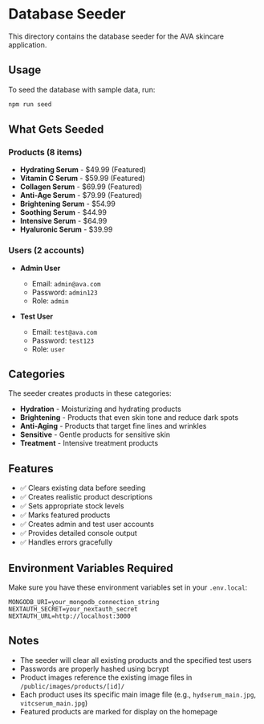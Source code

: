 # Database Seeder

This directory contains the database seeder for the AVA skincare application.

## Usage

To seed the database with sample data, run:

```bash
npm run seed
```

## What Gets Seeded

### Products (8 items)
- **Hydrating Serum** - $49.99 (Featured)
- **Vitamin C Serum** - $59.99 (Featured)
- **Collagen Serum** - $69.99 (Featured)
- **Anti-Age Serum** - $79.99 (Featured)
- **Brightening Serum** - $54.99
- **Soothing Serum** - $44.99
- **Intensive Serum** - $64.99
- **Hyaluronic Serum** - $39.99

### Users (2 accounts)
- **Admin User**
  - Email: `admin@ava.com`
  - Password: `admin123`
  - Role: `admin`

- **Test User**
  - Email: `test@ava.com`
  - Password: `test123`
  - Role: `user`

## Categories

The seeder creates products in these categories:
- **Hydration** - Moisturizing and hydrating products
- **Brightening** - Products that even skin tone and reduce dark spots
- **Anti-Aging** - Products that target fine lines and wrinkles
- **Sensitive** - Gentle products for sensitive skin
- **Treatment** - Intensive treatment products

## Features

- ✅ Clears existing data before seeding
- ✅ Creates realistic product descriptions
- ✅ Sets appropriate stock levels
- ✅ Marks featured products
- ✅ Creates admin and test user accounts
- ✅ Provides detailed console output
- ✅ Handles errors gracefully

## Environment Variables Required

Make sure you have these environment variables set in your `.env.local`:

```
MONGODB_URI=your_mongodb_connection_string
NEXTAUTH_SECRET=your_nextauth_secret
NEXTAUTH_URL=http://localhost:3000
```

## Notes

- The seeder will clear all existing products and the specified test users
- Passwords are properly hashed using bcrypt
- Product images reference the existing image files in `/public/images/products/[id]/`
- Each product uses its specific main image file (e.g., `hydserum_main.jpg`, `vitcserum_main.jpg`)
- Featured products are marked for display on the homepage 